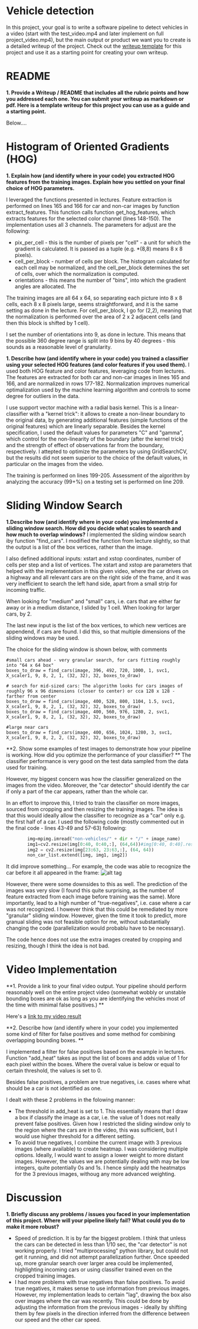 # Vehicle detection

In this project, your goal is to write a software pipeline to detect vehicles in a video (start with the test_video.mp4 and later implement on full project_video.mp4), but the main output or product we want you to create is a detailed writeup of the project.  Check out the [writeup template](https://github.com/udacity/CarND-Vehicle-Detection/blob/master/writeup_template.md) for this project and use it as a starting point for creating your own writeup. 

# README

**1. Provide a Writeup / README that includes all the rubric points and how you addressed each one. You can submit your writeup as markdown or pdf. Here is a template writeup for this project you can use as a guide and a starting point.**

Below....

# Histogram of Oriented Gradients (HOG)
**1. Explain how (and identify where in your code) you extracted HOG features from the training images. Explain how you settled on your final choice of HOG parameters.**

I leveraged the functions presented in lectures. 
Feature extraction is performed on lines 165 and 166 for car and non-car images by function extract_features. This function calls function get_hog_features, which extracts features for the selected color channel (lines 148-150). The implementation uses all 3 channels. The parameters for adjust are the following: 
* pix_per_cell - this is the number of pixels per "cell" - a unit for which the gradient is calculated. It is passed as a tuple (e.g. *(8,8) means 8 x 8 pixels).
* cell_per_block - number of cells per block. The histogram calculated for each cell may be normalized, and the cell_per_block determines the set of cells, over which the normalization is computed. 
* orientations - this means the number of "bins", into which the gradient angles are allocated. The

The training images are all 64 x 64, so separating each picture into  8 x 8 cells, each 8 x 8 pixels large, seems straightforward, and it is the same setting as done in the lecture. For cell_per_block, I go for (2,2), meaning that the normalization is performed over the area of 2 x 2 adjacent cells (and then this block is shifted by 1 cell).

I set the number of orientations into 9, as done in lecture. This means that the possible 360 degree range is split into 9 bins by 40 degrees - this sounds as a reasonable level of granularity.


**1. Describe how (and identify where in your code) you trained a classifier using your selected HOG features (and color features if you used them).**
I used both HOG feature and color features, leveraging code from lectures. The features are extracted for both car and non-car images in lines 165 and 166, and are normalized in rows 177-182. Normalization improves numerical optimalization used by the machine learning algorithm and controls to some degree for outliers in the data.

I use support vector machine with a radial basis kernel. This is a linear-classifier with a "kernel trick": it allows to create a non-linear boundary to the original data, by generating additional features (simple functions of the original features) which are linearly separable. Besides the kernel specification, I used the default values for parameters "C" and "gamma", which control for the non-linearity of the boundary (after the kernel trick) and the strength of effect of observations far from the boundary, respectively. I attepted to optimize the parameters by using GridSearchCV, but the results did not seem superior to the choice of the default values, in particular on the images from the video.

The training is performed on lines 199-205. Assessment of the algorithm by analyzing the accuracy (99+%) on a testing set is performed on line 209.


# Sliding Window Search

**1.Describe how (and identify where in your code) you implemented a sliding window search. How did you decide what scales to search and how much to overlap windows?**
I implemented the sliding window search iby function "find_cars". I modified the function from lecture slightly, so that the output is a list of the box vertices, rather than the image. 

I also defined additional inputs: xstart and xstop coordinates, number of cells per step and a list of vertices. The xstart and xstop are parameters that helped with the implementation in this given video, where the car drives on a highway and all relevant cars are on the right side of the frame, and it was very inefficient to search the left hand side, apart from a small strip for incoming traffic.


When looking for "medium" and "small" cars, i.e. cars that are either far away or in a medium distance, I slided by 1 cell. When looking for larger cars, by 2.

The last new input is the list of the box vertices, to which new vertices are appendend, if cars are found. I did this, so that multiple dimensions of the sliding windows may be used. 

The choice for the sliding window is shown below, with comments

    #small cars ahead - very granular search, for cars fitting roughly into "64 x 64 box"
    boxes_to_draw = find_cars(image, 396, 492, 720, 1000, 1, svc1, X_scaler1, 9, 8, 2, 1, (32, 32), 32, boxes_to_draw)

    # search for mid-sized cars: The algorithm looks for cars images of roughly 96 x 96 dimensions (closer to center) or cca 128 x 128 -    farther from center
    boxes_to_draw = find_cars(image, 400, 528, 800, 1104, 1.5, svc1, X_scaler1, 9, 8, 2, 1, (32, 32), 32, boxes_to_draw)
    boxes_to_draw = find_cars(image, 400, 560, 976, 1280, 2, svc1, X_scaler1, 9, 8, 2, 1, (32, 32), 32, boxes_to_draw)

    #large near cars
    boxes_to_draw = find_cars(image, 400, 656, 1024, 1280, 3, svc1, X_scaler1, 9, 8, 2, 2, (32, 32), 32, boxes_to_draw)

**2. Show some examples of test images to demonstrate how your pipeline is working. How did you optimize the performance of your classifier? **
The classifier performance is very good on the test data sampled from the data used for training. 

However, my biggest concern was how the classifier generalized on the images from the video. Moreover, the "car detector" should identify the car if only a part of the car appears, rather than the whole car. 

In an effort to improve this, I tried to train the classifier on more images, sourced from cropping and then resizing the training images. The idea is that this would ideally allow the classifier to recognize as a "car" only e.g. the first half of a car. I used the following code (mostly commented out in the final code - lines 43-49 and 57-63) following:

```python
        img=mpimg.imread("non-vehicles/" + dir + "/" + image_name)
        img1=cv2.resize(img[0:40, 0:40,:], (64,64))#img[0:40, 0:40].resize() #cv2.resize(img[:, :, 0], size)
        img2 = cv2.resize(img[23:63, 23:63,:], (64, 64))
        non_car_list.extend([img, img1, img2])
```

It did improve something... For example, the code was able to recognize the car before it all appeared in the frame:
![alt tag](https://github.com/MartinTomis/car_detection/blob/master/car_part.png)

However, there were some downsides to this as well. The prediction of the images was very slow (I found this quite surprising, as the number of feature extracted from each image before training was the same). More importantly, lead to a high number of "true-negatives", i.e. case where a car was not recognized. I however think that this could be remediated by more "granular" sliding window. However, given the time it took to predict, more granual sliding was not feasible option for me, without substantially changing the code (parallelization would probablu have to be necessary).

The code hence does not use the extra images created by cropping and resizing, though I think the idea is not bad.

# Video Implementation

**1. Provide a link to your final video output. Your pipeline should perform reasonably well on the entire project video (somewhat wobbly or unstable bounding boxes are ok as long as you are identifying the vehicles most of the time with minimal false positives.) **

Here's a [link to my video result](https://github.com/MartinTomis/Lane_detection/blob/master/video.mp4)

**2. Describe how (and identify where in your code) you implemented some kind of filter for false positives and some method for combining overlapping bounding boxes. **

I implemented a filter for false positives based on the example in lectures. Function "add_heat" takes as input the list of boxes and adds value of 1 for each pixel within the boxes. Where the overal value is below or equal to certain threshold, the values is set to 0.

Besides false positives, a problem are true negatives, i.e. cases where what should be a car is not identified as one.

I dealt with these 2 problems in the folowing manner:
* The threshold in add_heat is set to 1. This essentially means that I draw a box if classify the image as a car, i.e. the value of 1 does not really prevent false positives. Given how I restricted the sliding window only to the region where the cars are in the video, this was sufficient, but I would use higher threshold for a different setting.
* To avoid true negatives, I combine the current image with 3 previous images (where available) to create heatmap. I was considering multiple options. Ideally, I would want to assign a lower weight to more distant images. However, the values we are potentially dealing with may be low integers, quite potentially 0s and 1s. I hence simply add the heatmatps for the 3 previous images, withoug any more advanced weighting. 

# Discussion

**1. Briefly discuss any problems / issues you faced in your implementation of this project. Where will your pipeline likely fail? What could you do to make it more robust?**

* Speed of prediction. It is by far the biggest problem. I think that unless the cars can be detected in less than 1/10 sec, the "car detector" is not working properly. I tried "multiprocessing" python library, but could not get it running, and did not attempt parallelization further. Once speeded up, more granular search over larger area could be implemented, highlighting incoming cars or using classifier trained even on the cropped training images.
* I had more problems with true negatives than false positives. To avoid true negatives, it makes sense to use information from previous images. However, my implementation leads to certain "lag", drawing the box also over images where the car was recently. This could be done by adjusting the information from the previous images - ideally by shifting them by few pixels in the direction inferred from the difference between our speed and the other car speed.
